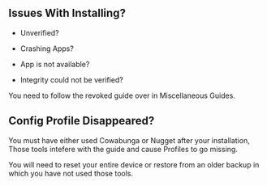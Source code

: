 ## Issues With Installing?

- Unverified?

- Crashing Apps? 

- App is not available? 

- Integrity could not be verified? 

You need to follow the revoked guide over in Miscellaneous Guides.

## Config Profile Disappeared?
You must have either used Cowabunga or Nugget after your installation, Those tools intefere with the guide and cause
Profiles to go missing.

You will need to reset your entire device or restore from an older backup in which you have not
used those tools.
